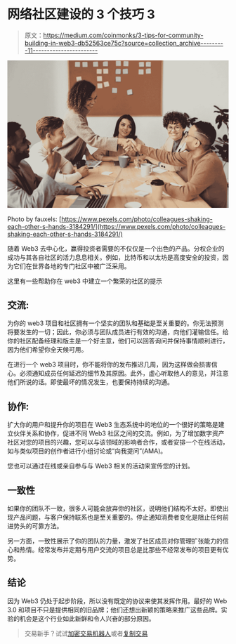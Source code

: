 # 网络社区建设的 3 个技巧 3

> 原文：<https://medium.com/coinmonks/3-tips-for-community-building-in-web3-db52563ce75c?source=collection_archive---------11----------------------->

![](img/54b1ab9bd6ad072a4e0e3bbf9617254e.png)

Photo by fauxels: [https://www.pexels.com/photo/colleagues-shaking-each-other-s-hands-3184291/](https://www.pexels.com/photo/colleagues-shaking-each-other-s-hands-3184291/)

随着 Web3 去中心化，赢得投资者需要的不仅仅是一个出色的产品。分权企业的成功与其各自社区的活力息息相关。例如，比特币和以太坊是高度安全的投资，因为它们在世界各地的专门社区中被广泛采用。

这里有一些帮助你在 web3 中建立一个繁荣的社区的提示

## 交流:

为你的 web3 项目和社区拥有一个坚实的团队和基础是至关重要的。你无法预测将要发生的一切；因此，你必须与团队成员进行有效的沟通，向他们灌输信任。给你的社区配备经理和版主是一个好主意，他们可以回答询问并保持事情顺利进行，因为他们希望你全天候可用。

在进行一个 web3 项目时，你不能将你的发布推迟几周，因为这样做会损害信心。必须通知成员任何延迟的细节及其原因。此外，虚心听取他人的意见，并注意他们所说的话。即使最坏的情况发生，也要保持持续的沟通。

## 协作:

扩大你的用户和提升你的项目在 Web3 生态系统中的地位的一个很好的策略是建立伙伴关系和协作，促进不同 Web3 社区之间的交流。例如，为了增加数字资产社区对您的项目的兴趣，您可以与该领域的影响者合作，或者安排一个在线活动，如与类似项目的创作者进行小组讨论或“向我提问”(AMA)。

您也可以通过在线或亲自参与与 Web3 相关的活动来宣传您的计划。

## 一致性

如果你的团队不一致，很多人可能会放弃你的社区，说明他们结构不太好。即使出现产品问题，与客户保持联系也是至关重要的。停止通知消费者变化是阻止任何前进势头的可靠方法。

另一方面，一致性展示了你的团队的力量，激发了社区成员对你管理扩张能力的信心和热情。经常发布并定期与用户交流的项目总是比那些不经常发布的项目更有优势。

## 结论

因为 Web3 仍处于起步阶段，所以没有既定的协议来使其发挥作用。最好的 Web 3.0 和项目不只是提供相同的旧品牌；他们还想出新颖的策略来推广这些品牌。实验的机会是这个行业如此新鲜和令人兴奋的部分原因。

> 交易新手？试试[加密交易机器人](/coinmonks/crypto-trading-bot-c2ffce8acb2a)或者[复制交易](/coinmonks/top-10-crypto-copy-trading-platforms-for-beginners-d0c37c7d698c)